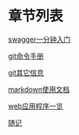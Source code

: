 # 章节列表

[swagger一分钟入门](./swagger/index.md)

[git命令手册](./git/git命令手册.md)

[git其它信息](./git/git其它信息.md)

[markdown使用文档](./markdonw/markdown.md)

[web应用程序一览][01]

[随记](./dotnet/随记.md)

[01]: ./dotnet/web应用程序一览.md